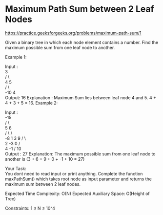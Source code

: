 # Maximum Path Sum between 2 Leaf Nodes


https://practice.geeksforgeeks.org/problems/maximum-path-sum/1


Given a binary tree in which each node element contains a number. Find the maximum possible sum from one leaf node to another.


Example 1:

Input :      
           3                               
         /    \                          
       4       5                     
      /  \      
    -10   4                          
Output: 16
Explanation :
Maximum Sum lies between leaf node 4 and 5.
4 + 4 + 3 + 5 = 16.
Example 2:

Input :    
            -15                               
         /      \                          
        5         6                      
      /  \       / \
    -8    1     3   9
   /  \              \
  2   -3              0
                     / \
                    4  -1
                       /
                     10  
Output :  27
Explanation:
The maximum possible sum from one leaf node 
to another is (3 + 6 + 9 + 0 + -1 + 10 = 27)

Your Task:  
You dont need to read input or print anything. Complete the function maxPathSum() which takes root node as input parameter and returns the maximum sum between 2 leaf nodes.


Expected Time Complexity: O(N)
Expected Auxiliary Space: O(Height of Tree)

Constraints:
1 ≤ N ≤ 10^4

